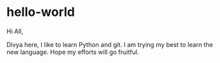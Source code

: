 # hello-world


Hi All, 

Divya here, I like to learn Python and git. 
I am trying my best to learn the new language. 
Hope my efforts will go fruitful. 



